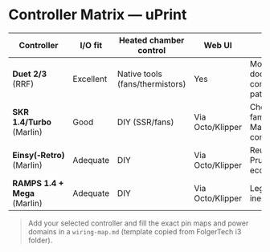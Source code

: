 # Controller Matrix — uPrint

| Controller | I/O fit | Heated chamber control | Web UI | Notes |
|---|---|---|---|---|
| **Duet 2/3** (RRF) | Excellent | Native tools (fans/thermistors) | Yes | Most documented community path |
| **SKR 1.4/Turbo** (Marlin) | Good | DIY (SSR/fans) | Via Octo/Klipper | Cheap, familiar Marlin configs |
| **Einsy(‑Retro)** (Marlin) | Adequate | DIY | Via Octo/Klipper | Reuse from Prusa ecosystem |
| **RAMPS 1.4 + Mega** (Marlin) | Adequate | DIY | Via Octo/Klipper | Legacy, inexpensive |

> Add your selected controller and fill the exact pin maps and power domains in a `wiring-map.md` (template copied from FolgerTech i3 folder).
